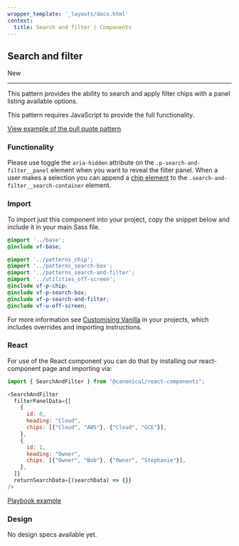 ```yaml
---
wrapper_template: '_layouts/docs.html'
context:
  title: Search and filter | Components
---
```


## Search and filter

<span class="p-label--new">New</span>

<hr>

This pattern provides the ability to search and apply filter chips with a panel listing available options.

This pattern requires JavaScript to provide the full functionality.

<div class="embedded-example"><a href="/docs/examples/patterns/search-and-filter/default/" class="js-example">
View example of the pull quote pattern
</a></div>

### Functionality

Please use toggle the `aria-hidden` attribute on the `.p-search-and-filter__panel` element when you want to reveal the filter panel. When a user makes a selection you can append a [chip element](/docs/patterns/chip) to the `.search-and-filter__search-container` element.

### Import

To import just this component into your project, copy the snippet below and include it in your main Sass file.

```scss
@import '../base';
@include vf-base;

@import '../patterns_chip';
@import '../patterns_search-box';
@import '../patterns_search-and-filter';
@import '../utilities_off-screen';
@include vf-p-chip;
@include vf-p-search-box;
@include vf-p-search-and-filter;
@include vf-u-off-screen;
```

For more information see [Customising Vanilla](/docs/customising-vanilla/) in your projects, which includes overrides and importing instructions.

### React

For use of the React component you can do that by installing our react-component page and importing via:

```js
import { SearchAndFilter } from "@canonical/react-components";

<SearchAndFilter
  filterPanelData={[
    {
      id: 0,
      heading: "Cloud",
      chips: [{"Cloud", "AWS"}, {"Cloud", "GCE"}],
    },
    {
      id: 1,
      heading: "Owner",
      chips: [{"Owner", "Bob"}, {"Owner", "Stephanie"}],
    },
  ]}
  returnSearchData={(searchData) => {}}
/>
```

[Playbook example](https://canonical-web-and-design.github.io/react-components/?path=/docs/search-and-filter--default-story)

### Design

No design specs available yet.
